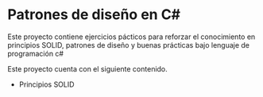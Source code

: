 # Patrones de diseño en C#

Este proyecto contiene ejercicios pácticos para reforzar el conocimiento en principios SOLID, patrones de diseño y buenas prácticas bajo lenguaje de programación c#

Este proyecto cuenta con el siguiente contenido.

* Principios SOLID